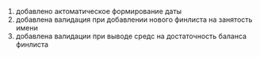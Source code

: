 1) добавлено актоматическое формирование даты
2) добавлена валидация при добавлении нового финлиста на занятость имени
3) добавлена валидации при выводе средс на достаточность баланса финлиста